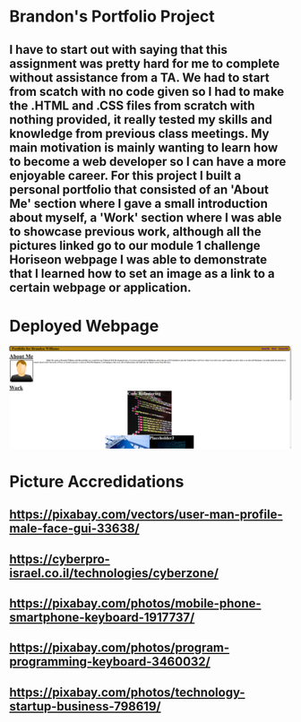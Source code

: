 # Brandon's Portfolio Project

## I have to start out with saying that this assignment was pretty hard for me to complete without assistance from a TA. We had to start from scatch with no code given so I had to make the .HTML and .CSS files from scratch with nothing provided, it really tested my skills and knowledge from previous class meetings. My main motivation is mainly wanting to learn how to become a web developer so I can have a more enjoyable career. For this project I built a personal portfolio that consisted of an 'About Me' section where I gave a small introduction about myself, a 'Work' section where I was able to showcase previous work, although all the pictures linked go to our module 1 challenge Horiseon webpage I was able to demonstrate that I learned how to set an image as a link to a certain webpage or application.


# Deployed Webpage
![Alt text](image.png)



# Picture Accredidations
## https://pixabay.com/vectors/user-man-profile-male-face-gui-33638/
## https://cyberpro-israel.co.il/technologies/cyberzone/
## https://pixabay.com/photos/mobile-phone-smartphone-keyboard-1917737/
## https://pixabay.com/photos/program-programming-keyboard-3460032/
## https://pixabay.com/photos/technology-startup-business-798619/ 
